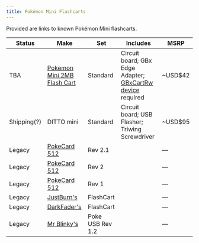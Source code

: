 ```yaml
---
title: Pokémon Mini Flashcarts
---
```


Provided are links to known Pokémon Mini flashcarts.

|Status|Make|Set|Includes|MSRP|
|---|---|---|---|---|
|TBA|[Pokemon Mini 2MB Flash Cart](https://shop.insidegadgets.com/product/pokemon-mini-2mb-flash-cart/)|Standard|Circuit board; GBx Edge Adapter; [GBxCartRw device](https://shop.insidegadgets.com/product/gbxcart-rw/) required|~USD$42|
|Shipping(?)|DITTO mini|Standard|Circuit board; USB Flasher; Triwing Screwdriver|~USD$95|
|Legacy|[PokeCard 512](https://www.pokemon-mini.net/flash-carts/)|Rev 2.1||—|
|Legacy|[PokeCard 512](https://www.pokemon-mini.net/flash-carts/)|Rev 2||—|
|Legacy|[PokeCard 512](https://www.pokemon-mini.net/flash-carts/)|Rev 1||—|
|Legacy|[JustBurn's](https://www.pokemon-mini.net/flash-carts/)|FlashCart||—|
|Legacy|[DarkFader's](https://www.pokemon-mini.net/flash-carts/)|FlashCart||—|
|Legacy|[Mr Blinky's](https://www.pokemon-mini.net/flash-carts/)|Poke USB Rev 1.2||—|
